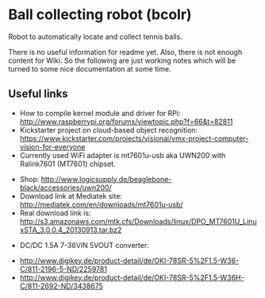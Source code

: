 Ball collecting robot (bcolr)
===

Robot to automatically locate and collect tennis balls.

There is no useful information for readme yet. Also, there is not enough content for Wiki. So the following are just working notes which will be turned to some nice documentation at some time.

Useful links
--
* How to compile kernel module and driver for RPi: http://www.raspberrypi.org/forums/viewtopic.php?f=66&t=82811
* Kickstarter project on cloud-based object recognition: https://www.kickstarter.com/projects/visionai/vmx-project-computer-vision-for-everyone
* Currently used WiFi adapter is mt7601u-usb aka UWN200 with Ralink7601 (MT7601) chipset. 
 - Shop: http://www.logicsupply.de/beaglebone-black/accessories/uwn200/ 
 - Download link at Mediatek site: http://mediatek.com/en/downloads/mt7601u-usb/ 
 - Real download link is: http://s3.amazonaws.com/mtk.cfs/Downloads/linux/DPO_MT7601U_LinuxSTA_3.0.0.4_20130913.tar.bz2
* DC/DC 1.5A 7-36VIN 5VOUT converter:
 - http://www.digikey.de/product-detail/de/OKI-78SR-5%2F1.5-W36-C/811-2196-5-ND/2259781
 - http://www.digikey.de/product-detail/de/OKI-78SR-5%2F1.5-W36H-C/811-2692-ND/3438675
